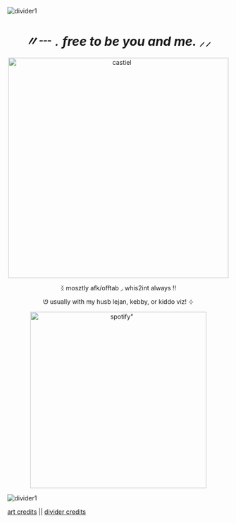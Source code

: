![divider1](https://64.media.tumblr.com/54bf37a6182a326afca1c65d4456b4dd/43920a61d5818e73-6b/s2048x3072/9309598c5e10eefafea2ec0d38dad654c23263e2.pnj)


*<h1 align="center">〃┄﹒free to be you and me. ⸝⸝</h1>*

<p align="center">
    <img width="500" src="https://64.media.tumblr.com/2f926753c83cad4760a0b33682389a54/bc5a8c7aad0ff74d-ed/s540x810/392d0406532af706984c38eff5407fd8fabb7400.jpg" alt="castiel">
</p>

<p align="center">
 ᛝ     mosztly afk/offtab    ◞    whis2int always   !!
  <p align="center">
 ‎ᘎ usually with my husb lejan, kebby, or kiddo viz!  ⊹
  
 <p align="center">
    <img width="400" src="https://spotify-github-profile.kittinanx.com/api/view?uid=31neovqlgcu5nmy5j4vqisn7iike&cover_image=true&theme=novatorem&show_offline=false&background_color=121212&interchange=false&bar_color=dbd1b8&bar_color_cover=false)]"alt=spotify" >
</p>

![divider1](https://64.media.tumblr.com/54bf37a6182a326afca1c65d4456b4dd/43920a61d5818e73-6b/s2048x3072/9309598c5e10eefafea2ec0d38dad654c23263e2.pnj)

[art credits](https://www.tumblr.com/paunchsalazar/765090967218995200?source=share) || [divider credits](https://www.tumblr.com/v6que/741222564978966528?source=share)
